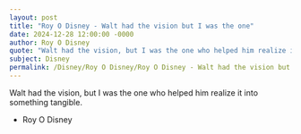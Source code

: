 ```yaml
---
layout: post
title: "Roy O Disney - Walt had the vision but I was the one"
date: 2024-12-28 12:00:00 -0000
author: Roy O Disney
quote: "Walt had the vision, but I was the one who helped him realize it into something tangible."
subject: Disney
permalink: /Disney/Roy O Disney/Roy O Disney - Walt had the vision but I was the one
---
```


Walt had the vision, but I was the one who helped him realize it into something tangible.

- Roy O Disney
